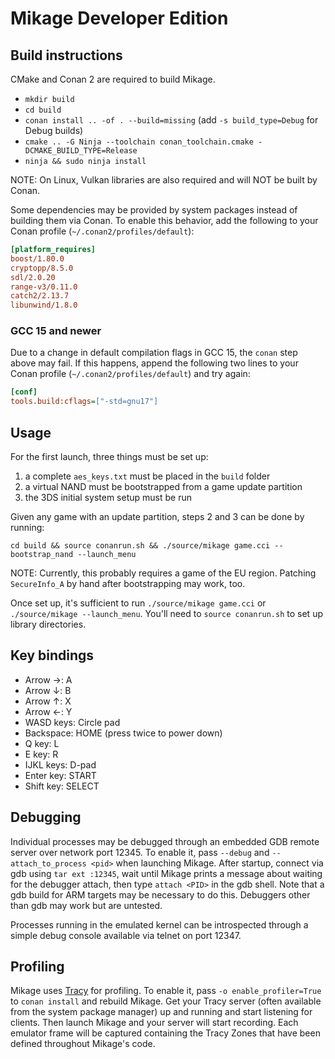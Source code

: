 # Mikage Developer Edition

## Build instructions

CMake and Conan 2 are required to build Mikage.
* `mkdir build`
* `cd build`
* `conan install .. -of . --build=missing` (add `-s build_type=Debug` for Debug builds)
* `cmake .. -G Ninja --toolchain conan_toolchain.cmake -DCMAKE_BUILD_TYPE=Release`
* `ninja && sudo ninja install`

NOTE: On Linux, Vulkan libraries are also required and will NOT be built by Conan.

Some dependencies may be provided by system packages instead of building them
via Conan. To enable this behavior, add the following to your Conan profile
(`~/.conan2/profiles/default`):
```ini
[platform_requires]
boost/1.80.0
cryptopp/8.5.0
sdl/2.0.20
range-v3/0.11.0
catch2/2.13.7
libunwind/1.8.0
```

### GCC 15 and newer

Due to a change in default compilation flags in GCC 15, the `conan` step above may fail. If this happens, append the following two lines to your Conan profile (`~/.conan2/profiles/default`) and try again:
```ini
[conf]
tools.build:cflags=["-std=gnu17"]
```

## Usage

For the first launch, three things must be set up:
1. a complete `aes_keys.txt` must be placed in the `build` folder
2. a virtual NAND must be bootstrapped from a game update partition
3. the 3DS initial system setup must be run

Given any game with an update partition, steps 2 and 3 can be done by running:
```
cd build && source conanrun.sh && ./source/mikage game.cci --bootstrap_nand --launch_menu
```
NOTE: Currently, this probably requires a game of the EU region. Patching
`SecureInfo_A` by hand after bootstrapping may work, too.

Once set up, it's sufficient to run `./source/mikage game.cci` or `./source/mikage --launch_menu`.
You'll need to `source conanrun.sh` to set up library directories.

## Key bindings

* Arrow →: A
* Arrow ↓: B
* Arrow ↑: X
* Arrow ←: Y
* WASD keys: Circle pad
* Backspace: HOME (press twice to power down)
* Q key: L
* E key: R
* IJKL keys: D-pad
* Enter key: START
* Shift key: SELECT

## Debugging

Individual processes may be debugged through an embedded GDB remote server over
network port 12345. To enable it, pass `--debug` and `--attach_to_process <pid>`
when launching Mikage. After startup, connect via gdb using `tar ext :12345`,
wait until Mikage prints a message about waiting for the debugger attach, then
type `attach <PID>` in the gdb shell. Note that a gdb build for ARM targets may
be necessary to do this. Debuggers other than gdb may work but are untested.

Processes running in the emulated kernel can be introspected through a simple
debug console available via telnet on port 12347.

## Profiling

Mikage uses [Tracy](https://github.com/wolfpld/tracy) for profiling. To enable it,
pass `-o enable_profiler=True` to `conan install` and rebuild Mikage.
Get your Tracy server (often available from the system package manager) up and
running and start listening for clients. Then launch Mikage and your server will
start recording. Each emulator frame will be captured containing the Tracy Zones
that have been defined throughout Mikage's code.
